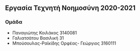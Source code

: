 ## Εργασία Τεχνητή Νοημοσύνη 2020-2021 

### Ομάδα
- Παναγιώτης Κοιλάκος                     3140081
- Γαλιατσάτου Βασιλική                    31
- Μπούσουλας-Ραϊκίδης Ορφέας- Γεώργιος    3160111